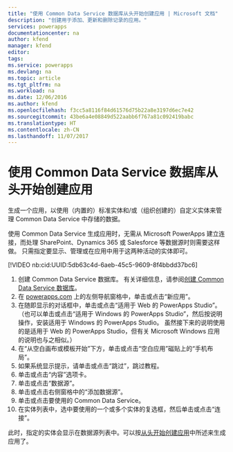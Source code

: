 ```yaml
---
title: "使用 Common Data Service 数据库从头开始创建应用 | Microsoft 文档"
description: "创建用于添加、更新和删除记录的应用。"
services: powerapps
documentationcenter: na
author: kfend
manager: kfend
editor: 
tags: 
ms.service: powerapps
ms.devlang: na
ms.topic: article
ms.tgt_pltfrm: na
ms.workload: na
ms.date: 12/06/2016
ms.author: kfend
ms.openlocfilehash: f3cc5a8116f84d61576d75b22a8e3197d6ec7e42
ms.sourcegitcommit: 43be6a4e08849d522aabb6f767a81c092419babc
ms.translationtype: HT
ms.contentlocale: zh-CN
ms.lasthandoff: 11/07/2017
---
```

# <a name="create-an-app-from-scratch-using-a-common-data-service-database"></a>使用 Common Data Service 数据库从头开始创建应用
生成一个应用，以使用（内置的）标准实体和/或（组织创建的）自定义实体来管理 Common Data Service 中存储的数据。

使用 Common Data Service 生成应用时，无需从 Microsoft PowerApps 建立连接，而处理 SharePoint、Dynamics 365 或 Salesforce 等数据源时则需要这样做。 只需指定要显示、管理或在应用中用于这两种活动的实体即可。

[!VIDEO nb:cid:UUID:5db63c4d-6aeb-45c5-9609-8f4bbdd37bc6]


1. 创建 Common Data Service 数据库。 有关详细信息，请参阅[创建 Common Data Service 数据库](create-database.md)。
2. 在 [powerapps.com](https://web.powerapps.com) 上的左侧导航窗格中，单击或点击“新应用”。
3. 在随即显示的对话框中，单击或点击“适用于 Web 的 PowerApps Studio”。 （也可以单击或点击“适用于 Windows 的 PowerApps Studio”，然后按说明操作，安装适用于 Windows 的 PowerApps Studio。 虽然接下来的说明使用的是适用于 Web 的 PowerApps Studio，但有关 Microsoft Windows 应用的说明也与之相似。）
4. 在“从空白画布或模板开始”下方，单击或点击“空白应用”磁贴上的“手机布局”。
5. 如果系统显示提示，请单击或点击“跳过”，跳过教程。
6. 单击或点击“内容”选项卡。
7. 单击或点击“数据源”。
8. 单击或点击右侧窗格中的“添加数据源”。
9. 单击或点击要使用的 Common Data Service。
10. 在实体列表中，选中要使用的一个或多个实体的复选框，然后单击或点击“连接”。

此时，指定的实体会显示在数据源列表中。可以按[从头开始创建应用](get-started-create-from-blank.md)中所述来生成应用了。

